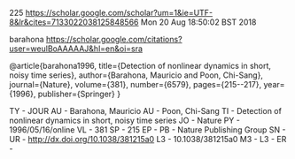 225
https://scholar.google.com/scholar?um=1&ie=UTF-8&lr&cites=7133022038125848566
Mon 20 Aug 18:50:02 BST 2018

barahona
https://scholar.google.com/citations?user=weulBoAAAAAJ&hl=en&oi=sra


@article{barahona1996,
  title={Detection of nonlinear dynamics in short, noisy time series},
  author={Barahona, Mauricio and Poon, Chi-Sang},
  journal={Nature},
  volume={381},
  number={6579},
  pages={215--217},
  year={1996},
  publisher={Springer}
}




TY  - JOUR
AU  - Barahona, Mauricio
AU  - Poon, Chi-Sang
TI  - Detection of nonlinear dynamics in short, noisy time series
JO  - Nature
PY  - 1996/05/16/online
VL  - 381
SP  - 215
EP  -
PB  - Nature Publishing Group
SN  -
UR  - http://dx.doi.org/10.1038/381215a0
L3  - 10.1038/381215a0
M3  - 
L3  - 
ER  -
